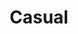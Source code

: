 ---
# description: Plants
featured_image: featured-image.jpg
sort_by: Name # Exif.Date
sort_order: desc
title: Casual
#type: gallery
weight: 2
params:
  theme: light

---